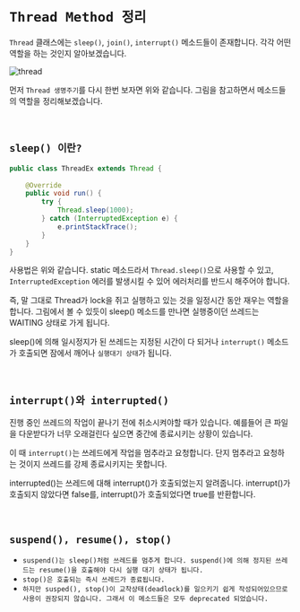 # `Thread Method 정리`

`Thread` 클래스에는 `sleep()`, `join()`, `interrupt()` 메소드들이 존재합니다. 각각 어떤 역할을 하는 것인지 알아보겠습니다. 

![thread](https://t1.daumcdn.net/cfile/tistory/99E341435DC42E4E33)

먼저 `Thread 생명주기`를 다시 한번 보자면 위와 같습니다. 그림을 참고하면서 메소드들의 역할을 정리해보겠습니다. 

<br>

## `sleep() 이란?`

```java
public class ThreadEx extends Thread {
    
    @Override
    public void run() {
        try {
            Thread.sleep(1000);
        } catch (InterruptedException e) {
            e.printStackTrace();
        }
    }
}
```

사용법은 위와 같습니다. static 메소드라서 `Thread.sleep()`으로 사용할 수 있고, `InterruptedException` 에러를 발생시킬 수 있어 에러처리를 반드시 해주어야 합니다. 

즉, 말 그대로 Thread가 lock을 쥐고 실행하고 있는 것을 일정시간 동안 재우는 역할을 합니다. 그림에서 볼 수 있듯이 sleep() 메소드를 만나면 실행중이던 쓰레드는 WAITING 상태로 가게 됩니다. 

sleep()에 의해 일시정지가 된 쓰레드는 지정된 시간이 다 되거나 `interrupt()` 메소드가 호출되면 잠에서 깨어나 `실행대기 상태`가 됩니다. 

<br>

## `interrupt()와 interrupted()` 

진행 중인 쓰레드의 작업이 끝나기 전에 취소시켜야할 때가 있습니다. 예를들어 큰 파일을 다운받다가 너무 오래걸린다 싶으면 중간에 종료시키는 상황이 있습니다. 

이 때 `interrupt()`는 쓰레드에게 작업을 멈추라고 요청합니다. 단지 멈추라고 요청하는 것이지 쓰레드를 강제 종료시키지는 못합니다.  

interrupted()는 쓰레드에 대해 interrupt()가 호출되었는지 알려줍니다. interrupt()가 호출되지 않았다면 false를, interrupt()가 호출되었다면 true를 반환합니다. 

<br>

## `suspend(), resume(), stop()`

- `suspend()는 sleep()처럼 쓰레드를 멈추게 합니다. suspend()에 의해 정지된 쓰레드는 resume()을 호출해야 다시 실행 대기 상태가 됩니다.`
- `stop()은 호출되는 즉시 쓰레드가 종료됩니다.`
- `하지만 susped(), stop()이 교착상태(deadlock)를 일으키기 쉽게 작성되어있으므로 사용이 권장되지 않습니다. 그래서 이 메소드들은 모두 deprecated 되었습니다.`
